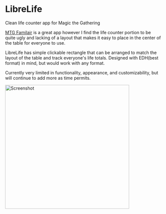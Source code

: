 # LibreLife
Clean life counter app for Magic the Gathering 

[MTG Familair](https://github.com/AEFeinstein/mtg-familiar) is a great app however I find the life counter
portion to be quite ugly and lacking of a layout that makes it easy to place in the center of the table for everyone to use.

LibreLife has simple clickable rectangle that can be arranged to match the layout of the table and track everyone's life totals.
Designed with EDH(best format) in mind, but would work with any format. 

Currently very limited in functionality, appearance, and customizability, but will continue to add more as  time permits.

<img src="http://i.imgur.com/S5yXhP1.png" alt="Screenshot" width="400px">
